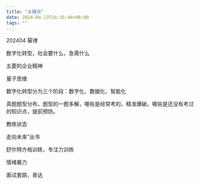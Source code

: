 ```yaml
---
title: "关键词"
date: 2024-04-13T14:35:44+08:00
tags: ""
---
```


202404
幂律

数字化转型，社会要什么，急需什么

五菱的企业精神

量子思维

数字化转型分为三个阶段：数字化、数据化、智能化

真题题型分布，题型的一题多解，哪些是经常考的，精准爆破。哪些是还没有考过的知识点，提前预防。

教练状态

走向未来”丛书

舒尔特方格训练，专注力训练

情绪暴力

面试套路，表达